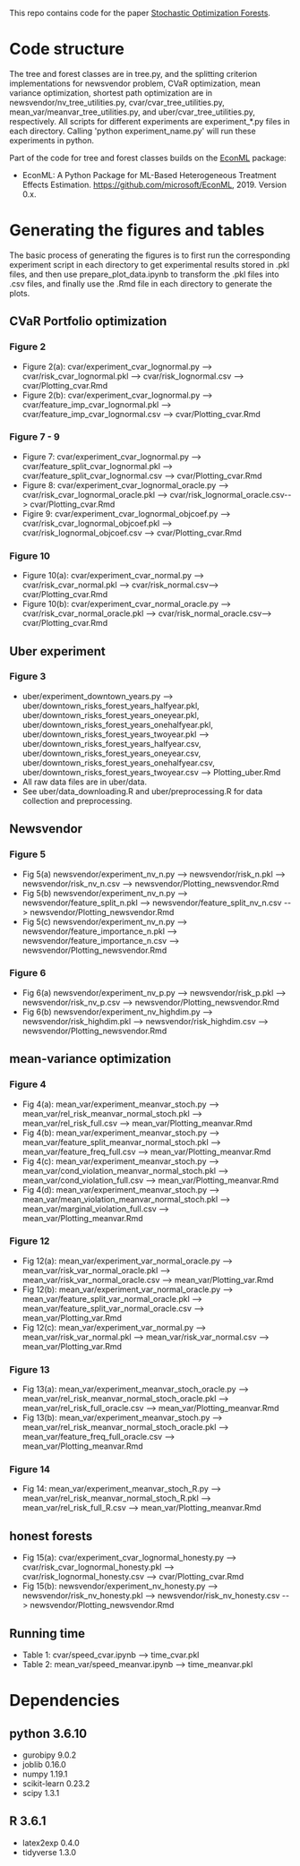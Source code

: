 This repo contains code for the paper [Stochastic Optimization Forests](https://arxiv.org/abs/2008.07473). 


# Code structure 
The tree and forest classes are in tree.py, and the splitting criterion implementations for newsvendor problem, CVaR optimization, mean variance optimization, shortest path optimization are in newsvendor/nv_tree_utilities.py, cvar/cvar_tree_utilities.py, mean_var/meanvar_tree_utilities.py, and uber/cvar_tree_utilities.py, respectively. All scripts for different experiments are experiment_*.py files in each directory. Calling 'python experiment_name.py' will run these experiments in python. 

Part of the code for tree and forest classes builds on the [EconML](https://github.com/microsoft/EconML) package: 
- EconML: A Python Package for ML-Based Heterogeneous Treatment Effects Estimation. https://github.com/microsoft/EconML, 2019. Version 0.x.


# Generating the figures and tables
The basic process of generating the figures is to first run the corresponding experiment script in each directory to get experimental results stored in .pkl files, and then use prepare_plot_data.ipynb to transform the .pkl files into .csv files, and finally use the .Rmd file in each directory to generate the plots. 

## CVaR Portfolio optimization 
### Figure 2
- Figure 2(a): cvar/experiment_cvar_lognormal.py --> cvar/risk_cvar_lognormal.pkl -->  cvar/risk_lognormal.csv --> cvar/Plotting_cvar.Rmd
- Figure 2(b): cvar/experiment_cvar_lognormal.py --> cvar/feature_imp_cvar_lognormal.pkl -->
cvar/feature_imp_cvar_lognormal.csv --> cvar/Plotting_cvar.Rmd

### Figure 7 - 9
- Figure 7: cvar/experiment_cvar_lognormal.py --> cvar/feature_split_cvar_lognormal.pkl --> cvar/feature_split_cvar_lognormal.csv --> cvar/Plotting_cvar.Rmd
- Figure 8: cvar/experiment_cvar_lognormal_oracle.py --> cvar/risk_cvar_lognormal_oracle.pkl --> cvar/risk_lognormal_oracle.csv--> cvar/Plotting_cvar.Rmd
- Figire 9: cvar/experiment_cvar_lognormal_objcoef.py --> cvar/risk_cvar_lognormal_objcoef.pkl --> cvar/risk_lognormal_objcoef.csv --> cvar/Plotting_cvar.Rmd

### Figure 10 
- Figure 10(a): cvar/experiment_cvar_normal.py --> cvar/risk_cvar_normal.pkl --> cvar/risk_normal.csv--> cvar/Plotting_cvar.Rmd
- Figure 10(b): cvar/experiment_cvar_normal_oracle.py --> cvar/risk_cvar_normal_oracle.pkl --> cvar/risk_normal_oracle.csv--> cvar/Plotting_cvar.Rmd

## Uber experiment 
### Figure 3
- uber/experiment_downtown_years.py --> uber/downtown_risks_forest_years_halfyear.pkl,  uber/downtown_risks_forest_years_oneyear.pkl, uber/downtown_risks_forest_years_onehalfyear.pkl, uber/downtown_risks_forest_years_twoyear.pkl --> uber/downtown_risks_forest_years_halfyear.csv,  uber/downtown_risks_forest_years_oneyear.csv, uber/downtown_risks_forest_years_onehalfyear.csv, uber/downtown_risks_forest_years_twoyear.csv --> 
Plotting_uber.Rmd
- All raw data files are in uber/data. 
- See uber/data_downloading.R and uber/preprocessing.R for data collection and preprocessing.  

## Newsvendor 
### Figure 5
- Fig 5(a) newsvendor/experiment_nv_n.py --> newsvendor/risk_n.pkl -->  newsvendor/risk_nv_n.csv --> newsvendor/Plotting_newsvendor.Rmd
- Fig 5(b) newsvendor/experiment_nv_n.py --> newsvendor/feature_split_n.pkl -->  newsvendor/feature_split_nv_n.csv --> newsvendor/Plotting_newsvendor.Rmd
- Fig 5(c) newsvendor/experiment_nv_n.py --> newsvendor/feature_importance_n.pkl -->  newsvendor/feature_importance_n.csv --> newsvendor/Plotting_newsvendor.Rmd

### Figure 6
- Fig 6(a) newsvendor/experiment_nv_p.py --> newsvendor/risk_p.pkl --> newsvendor/risk_nv_p.csv --> newsvendor/Plotting_newsvendor.Rmd
- Fig 6(b) newsvendor/experiment_nv_highdim.py --> newsvendor/risk_highdim.pkl -->  newsvendor/risk_highdim.csv --> newsvendor/Plotting_newsvendor.Rmd

## mean-variance optimization
### Figure 4
- Fig 4(a): mean_var/experiment_meanvar_stoch.py --> mean_var/rel_risk_meanvar_normal_stoch.pkl -->  mean_var/rel_risk_full.csv --> mean_var/Plotting_meanvar.Rmd
- Fig 4(b): mean_var/experiment_meanvar_stoch.py --> mean_var/feature_split_meanvar_normal_stoch.pkl --> mean_var/feature_freq_full.csv --> mean_var/Plotting_meanvar.Rmd
- Fig 4(c): mean_var/experiment_meanvar_stoch.py --> mean_var/cond_violation_meanvar_normal_stoch.pkl --> mean_var/cond_violation_full.csv --> mean_var/Plotting_meanvar.Rmd
- Fig 4(d): mean_var/experiment_meanvar_stoch.py --> mean_var/mean_violation_meanvar_normal_stoch.pkl --> mean_var/marginal_violation_full.csv --> mean_var/Plotting_meanvar.Rmd

### Figure 12
- Fig 12(a): mean_var/experiment_var_normal_oracle.py --> mean_var/risk_var_normal_oracle.pkl --> mean_var/risk_var_normal_oracle.csv --> mean_var/Plotting_var.Rmd
- Fig 12(b): mean_var/experiment_var_normal_oracle.py --> mean_var/feature_split_var_normal_oracle.pkl --> mean_var/feature_split_var_normal_oracle.csv --> mean_var/Plotting_var.Rmd
- Fig 12(c): mean_var/experiment_var_normal.py --> mean_var/risk_var_normal.pkl --> mean_var/risk_var_normal.csv --> mean_var/Plotting_var.Rmd

### Figure 13
- Fig 13(a): mean_var/experiment_meanvar_stoch_oracle.py --> mean_var/rel_risk_meanvar_normal_stoch_oracle.pkl -->  mean_var/rel_risk_full_oracle.csv --> mean_var/Plotting_meanvar.Rmd
- Fig 13(b): mean_var/experiment_meanvar_stoch.py --> mean_var/rel_risk_meanvar_normal_stoch_oracle.pkl --> mean_var/feature_freq_full_oracle.csv --> mean_var/Plotting_meanvar.Rmd

### Figure 14
- Fig 14: mean_var/experiment_meanvar_stoch_R.py --> mean_var/rel_risk_meanvar_normal_stoch_R.pkl -->  mean_var/rel_risk_full_R.csv --> mean_var/Plotting_meanvar.Rmd

## honest forests
- Fig 15(a): cvar/experiment_cvar_lognormal_honesty.py --> cvar/risk_cvar_lognormal_honesty.pkl --> cvar/risk_lognormal_honesty.csv --> cvar/Plotting_cvar.Rmd
- Fig 15(b): newsvendor/experiment_nv_honesty.py --> newsvendor/risk_nv_honesty.pkl --> newsvendor/risk_nv_honesty.csv --> newsvendor/Plotting_newsvendor.Rmd

## Running time 
- Table 1: cvar/speed_cvar.ipynb --> time_cvar.pkl
- Table 2: mean_var/speed_meanvar.ipynb --> time_meanvar.pkl

# Dependencies
## python 3.6.10
- gurobipy                  9.0.2
- joblib                    0.16.0
- numpy                     1.19.1
- scikit-learn              0.23.2
- scipy                     1.3.1
## R 3.6.1
- latex2exp 0.4.0
- tidyverse 1.3.0

